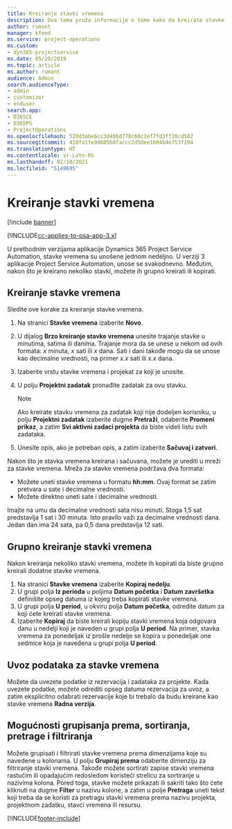 ```yaml
---
title: Kreiranje stavki vremena
description: Ova tema pruža informacije o tome kako da kreirate stavke vremena.
author: rumant
manager: kfend
ms.service: project-operations
ms.custom:
- dyn365-projectservice
ms.date: 05/20/2019
ms.topic: article
ms.author: rumant
audience: Admin
search.audienceType:
- admin
- customizer
- enduser
search.app:
- D365CE
- D365PS
- ProjectOperations
ms.openlocfilehash: 520d3a6e6cc3d486d778c66c2ef7fd3ff20cd582
ms.sourcegitcommit: 418fa1fe9d605b8faccc2d5dee1b04b4e753f194
ms.translationtype: HT
ms.contentlocale: sr-Latn-RS
ms.lasthandoff: 02/10/2021
ms.locfileid: "5149695"
---
```

# <a name="create-time-entries"></a>Kreiranje stavki vremena

[!include [banner](../includes/psa-now-project-operations.md)]

[!INCLUDE[cc-applies-to-psa-app-3.x](../includes/cc-applies-to-psa-app-3x.md)]

U prethodnim verzijama aplikacije Dynamics 365 Project Service Automation, stavke vremena su unošene jednom nedeljno. U verziji 3 aplikacije Project Service Automation, unose se svakodnevno. Međutim, nakon što je kreirano nekoliko stavki, možete ih grupno kreirati ili kopirati.

## <a name="create-a-time-entry"></a>Kreiranje stavke vremena

Sledite ove korake za kreiranje stavke vremena.

1. Na stranici **Stavke vremena** izaberite **Novo**.
2. U dijalog **Brzo kreiranje stavke vremena** unesite trajanje stavke u minutima, satima ili danima. Trajanje mora da se unese u nekom od ovih formata: *x* minuta, *x* sati ili *x* dana. Sati i dani takođe mogu da se unose kao decimalne vrednosti, na primer *x.x* sati ili *x.x* dana.
3. Izaberite vrstu stavke vremena i projekat za koji je unosite.
4. U polju **Projektni zadatak** pronađite zadatak za ovu stavku.

    > [!NOTE]
    > Ako kreirate stavku vremena za zadatak koji nije dodeljen korisniku, u polju **Projektni zadatak** izaberite dugme **Pretraži**, odaberite **Promeni prikaz**, a zatim **Svi aktivni zadaci projekta** da biste videli listu svih zadataka.

5. Unesite opis, ako je potreban opis, a zatim izaberite **Sačuvaj i zatvori**.

Nakon što je stavka vremena kreirana i sačuvana, možete je urediti u mreži za stavke vremena. Mreža za stavke vremena podržava dva formata:

- Možete uneti stavke vremena u formatu **hh:mm**. Ovaj format se zatim pretvara u sate i decimalne vrednosti.
- Možete direktno uneti sate i decimalne vrednosti.

Imajte na umu da decimalne vrednosti sata nisu minuti. Stoga 1,5 sat predstavlja 1 sat i 30 minuta. Isto pravilo važi za decimalne vrednosti dana. Jedan dan ima 24 sata, pa 0,5 dana predstavlja 12 sati.

## <a name="bulk-create-time-entries"></a>Grupno kreiranje stavki vremena

Nakon kreiranja nekoliko stavki vremena, možete ih kopirati da biste grupno kreirali dodatne stavke vremena.

1. Na stranici **Stavke vremena** izaberite **Kopiraj nedelju**.
2. U grupi polja **Iz perioda** u poljima **Datum početka** i **Datum završetka** definišite opseg datuma iz kojeg treba kopirati stavke vremena.
3. U grupi polja **U period**, u okviru polja **Datum početka**, odredite datum za koji ćete kreirati stavke vremena.
4. Izaberite **Kopiraj** da biste kreirali kopiju stavki vremena koja odgovara danu u nedelji koji je naveden u grupi polja **U period**. Na primer, stavka vremena za ponedeljak iz prošle nedelje se kopira u ponedeljak one sedmice koja je navedena u grupi polja **U period**.

## <a name="import-data-for-time-entries"></a>Uvoz podataka za stavke vremena

Možete da uvezete podatke iz rezervacija i zadataka za projekte. Kada uvezete podatke, možete odrediti opseg datuma rezervacija za uvoz, a zatim eksplicitno odabrati rezervacije koje bi trebalo da budu kreirane kao stavke vremena **Radna verzija**.

## <a name="group-by-sort-search-and-filter-capabilities"></a>Mogućnosti grupisanja prema, sortiranja, pretrage i filtriranja

Možete grupisati i filtrirati stavke vremena prema dimenzijama koje su navedene u kolonama. U polju **Grupiraj prema** odaberite dimenziju za filtriranje stavki vremena. Takođe možete sortirati zapise stavki vremena rastućim ili opadajućim redosledom koristeći strelicu za sortiranje u nazivima kolona. Pored toga, stavke možete prikazati ili sakriti tako što ćete kliknuti na dugme **Filter** u nazivu kolone, a zatim u polje **Pretraga** uneti tekst koji treba da se koristi za pretragu stavki vremena prema nazivu projekta, projektnom zadatku, stavci vremena ili resursu.


[!INCLUDE[footer-include](../includes/footer-banner.md)]